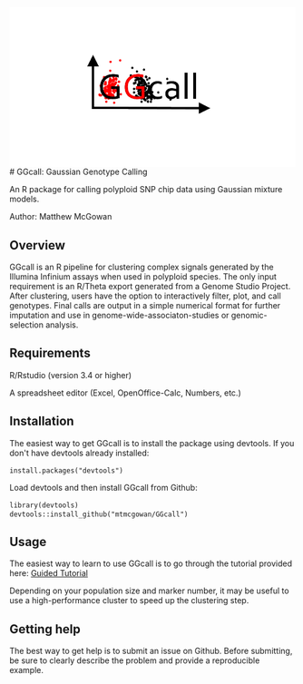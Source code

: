 <img align="center" src="https://github.com/mtmcgowan/GGcall/blob/master/GGcall_oval.png">
# GGcall: Gaussian Genotype Calling

An R package for calling polyploid SNP chip data using Gaussian mixture models.

Author: Matthew McGowan

## Overview
GGcall is an R pipeline for clustering complex signals generated by the Illumina Infinium assays when used in polyploid species. The only input requirement is an R/Theta export generated from a Genome Studio Project. After clustering, users have the option to interactively filter, plot, and call genotypes. Final calls are output in a simple numerical format for further imputation and use in genome-wide-associaton-studies or genomic-selection analysis.

## Requirements
R/Rstudio (version 3.4 or higher)

A spreadsheet editor (Excel, OpenOffice-Calc, Numbers, etc.)

## Installation

The easiest way to get GGcall is to install the package using devtools.
If you don't have devtools already installed:
```{r, eval = FALSE}
install.packages("devtools")
```
Load devtools and then install GGcall from Github:
```{r, eval = FALSE}
library(devtools)
devtools::install_github("mtmcgowan/GGcall")
```

## Usage
The easiest way to learn to use GGcall is to go through the tutorial provided here:
[Guided Tutorial](https://github.com/mtmcgowan/GGcall/wiki/Beginner-Tutorial)

Depending on your population size and marker number, it may be useful to use a high-performance cluster to speed up the clustering step. 

## Getting help

The best way to get help is to submit an issue on Github. Before submitting, be sure to clearly describe the problem and provide a reproducible example.
